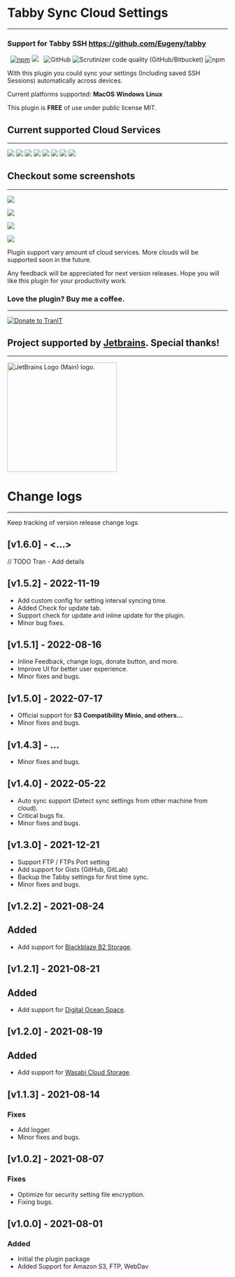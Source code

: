 # Tabby Sync Cloud Settings

----

### Support for Tabby SSH https://github.com/Eugeny/tabby

<p align="center">
  <a href="https://www.npmjs.com/package/terminus-cloud-settings-sync"><img alt="npm" src="https://img.shields.io/npm/v/terminus-cloud-settings-sync?label=npmjs"></a>
  <a href="https://tabby-cloud.tranit.co/"><img src="https://img.shields.io/static/v1?label=Support URL&message=Visit TranIt.co&color=#333"/></a> &nbsp;
  <img alt="GitHub" src="https://img.shields.io/github/license/niceit/tabby-cloud-sync-settings">
  <img alt="Scrutinizer code quality (GitHub/Bitbucket)" src="https://img.shields.io/scrutinizer/quality/g/niceit/tabby-cloud-sync-settings">
  <img alt="npm" src="https://img.shields.io/npm/dt/terminus-cloud-settings-sync">
</p>

With this plugin you could sync your settings (Including saved SSH Sessions) automatically across devices.

Current platforms supported: **MacOS** **Windows** **Linux**

This plugin is **FREE** of use under public license MIT.

## Current supported Cloud Services

----

![](./screenshots/cloud-services/cloud-services-s3.png)
![](./screenshots/cloud-services/cloud-services-webdav.png)
![](./screenshots/cloud-services/cloud-services-ftp.png)
![](./screenshots/cloud-services/cloud-services-wasabi.png)
![](./screenshots/cloud-services/cloud-services-digitalocean.png)
![](./screenshots/cloud-services/cloud-services-blackblaze.png)
![](./screenshots/cloud-services/cloud-services-github.png)
![](./screenshots/cloud-services/cloud-services-gitlab.png)

## Checkout some screenshots

----

![](./screenshots/2021-08-07_11-12-03.png)

![](./screenshots/2021-08-07_11-14-51.png)

![](./screenshots/2021-08-07_11-52-28.png)

![](./screenshots/2021-08-07_11-53-34.png)

Plugin support vary amount of cloud services. More clouds will be supported soon in the future.

Any feedback will be appreciated for next version releases.
Hope you will like this plugin for your productivity work.

### Love the plugin? Buy me a coffee.

----

[![Donate to TranIT](https://tranit.co/donate-tranit.png)](https://donorbox.org/tabby-cloud-sync-settings-donation)

## Project supported by <a href="https://jb.gg/OpenSourceSupport" target="_blank">Jetbrains</a>. Special thanks!

----

<a href="https://jb.gg/OpenSourceSupport" target="_blank"><img width="250" style="width: 250px;" src="https://resources.jetbrains.com/storage/products/company/brand/logos/jb_beam.png" alt="JetBrains Logo (Main) logo."></a>

# Change logs

----

Keep tracking of version release change logs

## [v1.6.0] - <...>

// TODO Tran - Add details

## [v1.5.2] - 2022-11-19

- Add custom config for setting interval syncing time.
- Added Check for update tab.
- Support check for update and inline update for the plugin.
- Minor bug fixes.

## [v1.5.1] - 2022-08-16

- Inline Feedback, change logs, donate button, and more.
- Improve UI for better user experience.
- Minor fixes and bugs.

## [v1.5.0] - 2022-07-17

- Official support for **S3 Compatibility Minio, and others...**
- Minor fixes and bugs.

## [v1.4.3] - ...

- Minor fixes and bugs.

## [v1.4.0] - 2022-05-22

- Auto sync support (Detect sync settings from other machine from cloud).
- Critical bugs fix.
- Minor fixes and bugs.

## [v1.3.0] - 2021-12-21

- Support FTP / FTPs Port setting
- Add support for Gists (GitHub, GitLab)
- Backup the Tabby settings for first time sync.
- Minor fixes and bugs.

## [v1.2.2] - 2021-08-24

## Added

- Add support for [Blackblaze B2 Storage](https://www.backblaze.com/b2/cloud-storage.html).

## [v1.2.1] - 2021-08-21

## Added

- Add support for [Digital Ocean Space](https://www.digitalocean.com/products/spaces/).

## [v1.2.0] - 2021-08-19

## Added

- Add support for [Wasabi Cloud Storage](https://wasabi.com/).

## [v1.1.3] - 2021-08-14

### Fixes

- Add logger.
- Minor fixes and bugs.

## [v1.0.2] - 2021-08-07

### Fixes

- Optimize for security setting file encryption.
- Fixing bugs.

## [v1.0.0] - 2021-08-01

### Added

- Initial the plugin package
- Added Support for Amazon S3, FTP, WebDav
